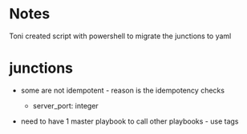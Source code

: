 # Notes

Toni created script with powershell to migrate the junctions to yaml

# junctions

- some are not idempotent - reason is the idempotency checks
  - server_port: integer
  
- need to have 1 master playbook to call other playbooks - use tags